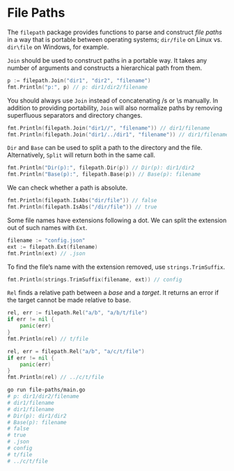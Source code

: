 # File Paths

The `filepath` package provides functions to parse and construct _file paths_ in a way that is portable between operating systems; `dir/file` on Linux vs. `dir\file` on Windows, for example.

`Join` should be used to construct paths in a portable way. It takes any number of arguments and constructs a hierarchical path from them.

```go
p := filepath.Join("dir1", "dir2", "filename")
fmt.Println("p:", p) // p: dir1/dir2/filename
```

You should always use `Join` instead of concatenating /s or \s manually. In addition to providing portability, `Join` will also normalize paths by removing superfluous separators and directory changes.

```go
fmt.Println(filepath.Join("dir1//", "filename")) // dir1/filename
fmt.Println(filepath.Join("dir1/../dir1", "filename")) // dir1/filename
```

`Dir` and `Base` can be used to split a path to the directory and the file. Alternatively, `Split` will return both in the same call.

```go
fmt.Println("Dir(p):", filepath.Dir(p)) // Dir(p): dir1/dir2
fmt.Println("Base(p):", filepath.Base(p)) // Base(p): filename
```

We can check whether a path is absolute.

```go
fmt.Println(filepath.IsAbs("dir/file")) // false
fmt.Println(filepath.IsAbs("/dir/file")) // true
```

Some file names have extensions following a dot. We can split the extension out of such names with `Ext`.

```go
filename := "config.json"
ext := filepath.Ext(filename)
fmt.Println(ext) // .json
```

To find the file’s name with the extension removed, use `strings.TrimSuffix`.

```go
fmt.Println(strings.TrimSuffix(filename, ext)) // config
```

`Rel` finds a relative path between a _base_ and a _target_. It returns an error if the target cannot be made relative to base.

```go
rel, err := filepath.Rel("a/b", "a/b/t/file")
if err != nil {
    panic(err)
}
fmt.Println(rel) // t/file

rel, err = filepath.Rel("a/b", "a/c/t/file")
if err != nil {
    panic(err)
}
fmt.Println(rel) // ../c/t/file
```

```sh
go run file-paths/main.go
# p: dir1/dir2/filename
# dir1/filename
# dir1/filename
# Dir(p): dir1/dir2
# Base(p): filename
# false
# true
# .json
# config
# t/file
# ../c/t/file
```

